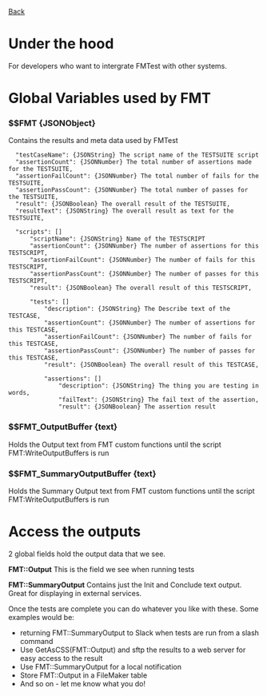 [Back](Main.md)  

# Under the hood

For developers who want to intergrate FMTest with other systems.  



# Global Variables used by FMT  
### $$FMT {JSONObject}  
Contains the results and meta data used by FMTest  
```
  "testCaseName": {JSONString} The script name of the TESTSUITE script
  "assertionCount": {JSONNumber} The total number of assertions made for the TESTSUITE,
  "assertionFailCount": {JSONNumber} The total number of fails for the TESTSUITE,
  "assertionPassCount": {JSONNumber} The total number of passes for the TESTSUITE,
  "result": {JSONBoolean} The overall result of the TESTSUITE,
  "resultText": {JSONString} The overall result as text for the TESTSUITE,

  "scripts": []
      "scriptName": {JSONString} Name of the TESTSCRIPT
      "assertionCount": {JSONNumber} The number of assertions for this TESTSCRIPT,
      "assertionFailCount": {JSONNumber} The number of fails for this TESTSCRIPT,
      "assertionPassCount": {JSONNumber} The number of passes for this TESTSCRIPT,
      "result": {JSONBoolean} The overall result of this TESTSCRIPT,

      "tests": []
          "description": {JSONString} The Describe text of the TESTCASE,
          "assertionCount": {JSONNumber} The number of assertions for this TESTCASE,
          "assertionFailCount": {JSONNumber} The number of fails for this TESTCASE,
          "assertionPassCount": {JSONNumber} The number of passes for this TESTCASE,
          "result": {JSONBoolean} The overall result of this TESTCASE,

          "assertions": []
              "description": {JSONString} The thing you are testing in words,
              "failText": {JSONString} The fail text of the assertion,
              "result": {JSONBoolean} The assertion result
```

### $$FMT_OutputBuffer {text}  
Holds the Output text from FMT custom functions until the script FMT:WriteOutputBuffers is run  

### $$FMT_SummaryOutputBuffer {text}  
Holds the Summary Output text from FMT custom functions until the script FMT:WriteOutputBuffers is run 

# Access the outputs  
2 global fields hold the output data that we see.

**FMT::Output** This is the field we see when running tests

**FMT::SummaryOutput** Contains just the Init and Conclude text output. Great for displaying in external services.

Once the tests are complete you can do whatever you like with these.
Some examples would be: 
 * returning FMT::SummaryOutput to Slack when tests are run from a slash command
 * Use GetAsCSS(FMT::Output) and sftp the results to a web server for easy access to the result
 * Use FMT::SummaryOutput for a local notification
 * Store FMT::Output in a FileMaker table
 * And so on - let me know what you do!
  

